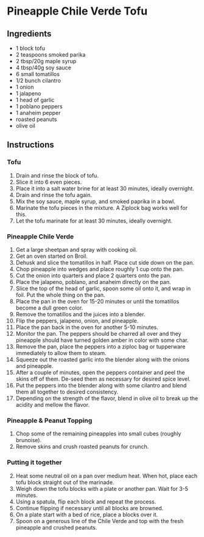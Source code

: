 # Pineapple Chile Verde Tofu

## Ingredients

+ 1 block tofu
+ 2 teaspoons smoked parika
+ 2 tbsp/20g maple syrup
+ 4 tbsp/40g soy sauce
+ 6 small tomatillos
+ 1/2 bunch cilantro
+ 1 onion
+ 1 jalapeno
+ 1 head of garlic
+ 1 poblano peppers
+ 1 anaheim pepper
+ roasted peanuts
+ olive oil

## Instructions

### Tofu
1. Drain and rinse the block of tofu.
2. Slice it into 6 even pieces.
3. Place it into a salt water brine for at least 30 minutes, ideally overnight.
4. Drain and rinse the tofu again.
5. Mix the soy sauce, maple syrup, and smoked paprika in a bowl.
6. Marinate the tofu pieces in the mixture. A Ziplock bag works well for this.
7. Let the tofu marinate for at least 30 minutes, ideally overnight.

### Pineapple Chile Verde
1. Get a large sheetpan and spray with cooking oil.
2. Get an oven started on Broil.
3. Dehusk and slice the tomatillos in half. Place cut side down on the pan.
4. Chop pineapple into wedges and place roughly 1 cup onto the pan.
5. Cut the onion into quarters and place 2 quarters onto the pan.
6. Place the jalapeno, poblano, and anaheim directly on the pan.
7. Slice the top of the head of garlic, spoon some oil onto it, and wrap in foil. Put the whole thing on the pan.
8. Place the pan in the oven for 15-20 minutes or until the tomatillos become a dull green color.
9. Remove the tomatillos and the juices into a blender.
10. Flip the peppers, jalapeno, onion, and pineapple.
11. Place the pan back in the oven for another 5-10 minutes.
12. Monitor the pan. The peppers should be charred all over and they pineapple should have turned golden amber in color with some char.
13. Remove the pan, place the peppers into a ziploc bag or tupperware immediately to allow them to steam.
14. Squeeze out the roasted garlic into the blender along with the onions and pineapple.
15. After a couple of minutes, open the peppers container and peel the skins off of them. De-seed them as necessary for desired spice level.
16. Put the peppers into the blender along with some cilantro and blend them all together to desired consistency.
17. Depending on the strength of the flavor, blend in olive oil to break up the acidity and mellow the flavor.

### Pineapple & Peanut Topping
1. Chop some of the remaining pineapples into small cubes (roughly brunoise).
2. Remove skins and crush roasted peanuts for crunch. 

### Putting it together
2. Heat some neutral oil on a pan over medium heat. When hot, place each tofu block straight out of the marinade.
3. Weigh down the tofu blocks with a plate or another pan. Wait for 3-5 minutes.
4. Using a spatula, flip each block and repeat the process.
5. Continue flipping if necessary until all blocks are browned.
6. On a plate start with a bed of rice, place a blocks over it.
7. Spoon on a generous line of the Chile Verde and top with the fresh pineapple and crushed peanuts.
